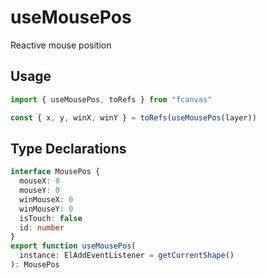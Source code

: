 # useMousePos

Reactive mouse position

## Usage

```ts
import { useMousePos, toRefs } from "fcanvas"

const { x, y, winX, winY } = toRefs(useMousePos(layer))
```

## Type Declarations

```typescript
interface MousePos {
  mouseX: 0
  mouseY: 0
  winMouseX: 0
  winMouseY: 0
  isTouch: false
  id: number
}
export function useMousePos(
  instance: ElAddEventListener = getCurrentShape()
): MousePos
```

